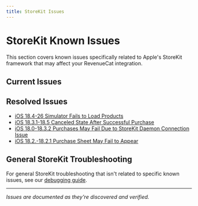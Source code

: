 ```yaml
---
title: StoreKit Issues
---
```


# StoreKit Known Issues

This section covers known issues specifically related to Apple's StoreKit framework that may affect your RevenueCat integration.

## Current Issues

## Resolved Issues

- [iOS 18.4-26 Simulator Fails to Load Products](storekit/ios-18-4-simulator-fails-to-load-products)
- [iOS 18.3.1-18.5 Canceled State After Successful Purchase](storekit/ios-18-4-canceled-state-after-successful-purchase)
- [iOS 18.0-18.3.2 Purchases May Fail Due to StoreKit Daemon Connection Issue](storekit/ios-18-purchase-fails-due-to-failed-storekitdaemon-connection)
- [iOS 18.2.-18.2.1 Purchase Sheet May Fail to Appear](storekit/ios-18-2-purchase-sheet-may-fail-to-appear)

## General StoreKit Troubleshooting

For general StoreKit troubleshooting that isn't related to specific known issues, see our [debugging guide](/test-and-launch/debugging/troubleshooting-the-sdks).

---

_Issues are documented as they're discovered and verified._
